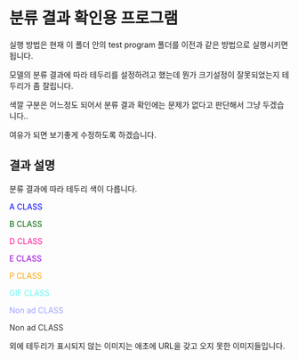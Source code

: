 # 분류 결과 확인용 프로그램

실행 방법은 현재 이 폴더 안의 test program 폴더를 이전과 같은 방법으로 실행시키면 됩니다.

모델의 분류 결과에 따라 테두리를 설정하려고 했는데 뭔가 크기설정이 잘못되었는지 테두리가 좀 잘립니다.

색깔 구분은 어느정도 되어서 분류 결과 확인에는 문제가 없다고 판단해서 그냥 두겠습니다..

여유가 되면 보기좋게 수정하도록 하겠습니다.

## 결과 설명

분류 결과에 따라 테두리 색이 다릅니다.

<span style="color:#0000FF">A CLASS</span>

<span style="color:#006400">B CLASS</span>

<span style="color:#FF1493">D CLASS</span>

<span style="color:#9400D3">E CLASS</span>

<span style="color:#FFA500">P CLASS</span>

<span style="color:#66F8F0">GIF CLASS</span>

<span style="color:#A0A0FF">Non ad CLASS</span>

<span style="color:#323232">Non ad CLASS</span>

외에 테두리가 표시되지 않는 이미지는 애초에 URL을 갖고 오지 못한 이미지들입니다.
